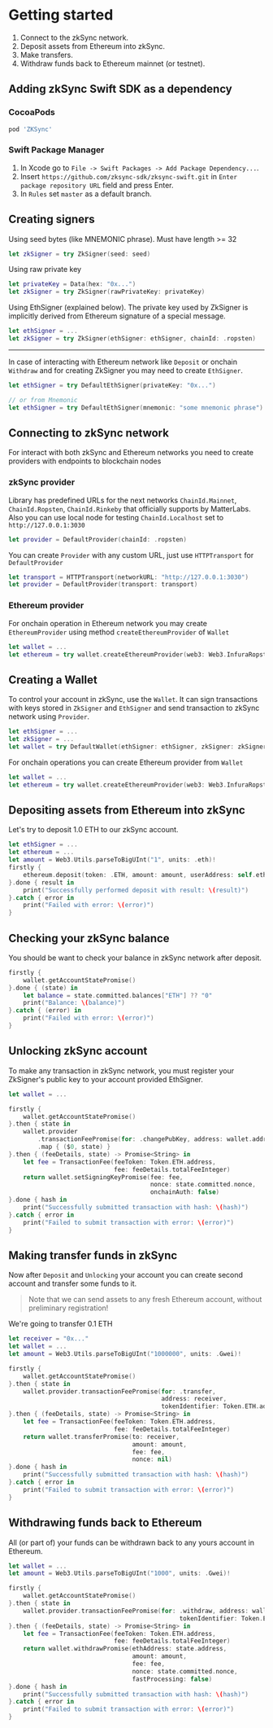 # Getting started

1. Connect to the zkSync network.
2. Deposit assets from Ethereum into zkSync.
3. Make transfers.
4. Withdraw funds back to Ethereum mainnet (or testnet).

## Adding zkSync Swift SDK as a dependency

### CocoaPods

```ruby
pod 'ZKSync'
```

### Swift Package Manager

1. In Xcode go to `File -> Swift Packages -> Add Package Dependency...`. 
1. Insert `https://github.com/zksync-sdk/zksync-swift.git` in `Enter package repository URL` field and press Enter.
1. In `Rules` set `master` as a default branch.

## Creating signers

Using seed bytes (like MNEMONIC phrase). Must have length >= 32

```swift
let zkSigner = try ZkSigner(seed: seed)
```

Using raw private key

```swift
let privateKey = Data(hex: "0x...")
let zkSigner = try ZkSigner(rawPrivateKey: privateKey)
```

Using EthSigner (explained below). The private key used by ZkSigner is implicitly derived from Ethereum signature of a
special message.

```swift
let ethSigner = ...
let zkSigner = try ZkSigner(ethSigner: ethSigner, chainId: .ropsten)
```

---

In case of interacting with Ethereum network like `Deposit` or onchain `Withdraw` and for creating ZkSigner you may need
to create `EthSigner`.

```swift
let ethSigner = try DefaultEthSigner(privateKey: "0x...")

// or from Mnemonic
let ethSigner = try DefaultEthSigner(mnemonic: "some mnemonic phrase")
```

## Connecting to zkSync network

For interact with both zkSync and Ethereum networks you need to create providers with endpoints to blockchain nodes

### zkSync provider

Library has predefined URLs for the next networks `ChainId.Mainnet`, `ChainId.Ropsten`, `ChainId.Rinkeby` that
officially supports by MatterLabs. Also you can use local node for testing `ChainId.Localhost` set to
`http://127.0.0.1:3030`

```swift
let provider = DefaultProvider(chainId: .ropsten)
```

You can create `Provider` with any custom URL, just use `HTTPTransport` for `DefaultProvider`

```swift
let transport = HTTPTransport(networkURL: "http://127.0.0.1:3030")
let provider = DefaultProvider(transport: transport)
```

### Ethereum provider

For onchain operation in Ethereum network you may create `EthereumProvider` using method `createEthereumProvider` of
`Wallet`

```swift
let wallet = ...
let ethereum = try wallet.createEthereumProvider(web3: Web3.InfuraRopstenWeb3())
```

## Creating a Wallet

To control your account in zkSync, use the `Wallet`. It can sign transactions with keys stored in `ZkSigner` and
`EthSigner` and send transaction to zkSync network using `Provider`.

```swift
let ethSigner = ...
let zkSigner = ...
let wallet = try DefaultWallet(ethSigner: ethSigner, zkSigner: zkSigner, provider: DefaultProvider(chainId: .ropsten))
```

For onchain operations you can create Ethereum provider from `Wallet`

```swift
let wallet = ...
let ethereum = try wallet.createEthereumProvider(web3: Web3.InfuraRopstenWeb3())
```

## Depositing assets from Ethereum into zkSync

Let's try to deposit 1.0 ETH to our zkSync account.

```swift
let ethSigner = ...
let ethereum = ...
let amount = Web3.Utils.parseToBigUInt("1", units: .eth)!
firstly {
    ethereum.deposit(token: .ETH, amount: amount, userAddress: self.ethSigner.address)
}.done { result in
    print("Successfully performed deposit with result: \(result)")
}.catch { error in
    print("Failed with error: \(error)")
}
```

## Checking your zkSync balance

You should be want to check your balance in zkSync network after deposit.

```swift
firstly {
    wallet.getAccountStatePromise()
}.done { (state) in
    let balance = state.committed.balances["ETH"] ?? "0"
    print("Balance: \(balance)")
}.catch { (error) in
    print("Failed with error: \(error)")
}
```

## Unlocking zkSync account

To make any transaction in zkSync network, you must register your ZkSigner's public key to your account provided
EthSigner.

```swift
let wallet = ...

firstly {
    wallet.getAccountStatePromise()
}.then { state in
    wallet.provider
        .transactionFeePromise(for: .changePubKey, address: wallet.address, tokenIdentifier: Token.ETH.address)
        .map { ($0, state) }
}.then { (feeDetails, state) -> Promise<String> in
    let fee = TransactionFee(feeToken: Token.ETH.address,
                             fee: feeDetails.totalFeeInteger)
    return wallet.setSigningKeyPromise(fee: fee,
                                       nonce: state.committed.nonce,
                                       onchainAuth: false)
}.done { hash in
    print("Successfully submitted transaction with hash: \(hash)")
}.catch { error in
    print("Failed to submit transaction with error: \(error)")
}
```

## Making transfer funds in zkSync

Now after `Deposit` and `Unlocking` your account you can create second account and transfer some funds to it.

> Note that we can send assets to any fresh Ethereum account, without preliminary registration!

We're going to transfer 0.1 ETH

```swift
let receiver = "0x..."
let wallet = ...
let amount = Web3.Utils.parseToBigUInt("1000000", units: .Gwei)!

firstly {
    wallet.getAccountStatePromise()
}.then { state in
    wallet.provider.transactionFeePromise(for: .transfer,
                                          address: receiver,
                                          tokenIdentifier: Token.ETH.address).map { ($0, state) }
}.then { (feeDetails, state) -> Promise<String> in
    let fee = TransactionFee(feeToken: Token.ETH.address,
                             fee: feeDetails.totalFeeInteger)
    return wallet.transferPromise(to: receiver,
                                  amount: amount,
                                  fee: fee,
                                  nonce: nil)
}.done { hash in
    print("Successfully submitted transaction with hash: \(hash)")
}.catch { error in
    print("Failed to submit transaction with error: \(error)")
}
```

## Withdrawing funds back to Ethereum

All (or part of) your funds can be withdrawn back to any yours account in Ethereum.

```swift
let wallet = ...
let amount = Web3.Utils.parseToBigUInt("1000", units: .Gwei)!

firstly {
    wallet.getAccountStatePromise()
}.then { state in
    wallet.provider.transactionFeePromise(for: .withdraw, address: wallet.address,
                                               tokenIdentifier: Token.ETH.address).map { ($0, state) }
}.then { (feeDetails, state) -> Promise<String> in
    let fee = TransactionFee(feeToken: Token.ETH.address,
                             fee: feeDetails.totalFeeInteger)
    return wallet.withdrawPromise(ethAddress: state.address,
                                  amount: amount,
                                  fee: fee,
                                  nonce: state.committed.nonce,
                                  fastProcessing: false)
}.done { hash in
    print("Successfully submitted transaction with hash: \(hash)")
}.catch { error in
    print("Failed to submit transaction with error: \(error)")
}
```
